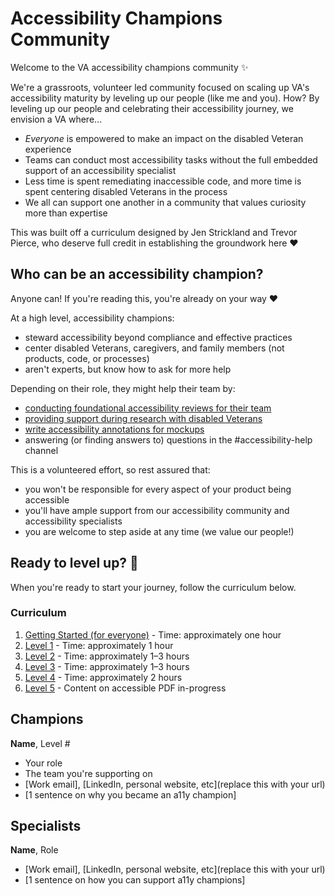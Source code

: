 # Accessibility Champions Community
Welcome to the VA accessibility champions community ✨

We're a grassroots, volunteer led community focused on scaling up VA's accessibility maturity by leveling up our people (like me and you).  How? By leveling up our people and celebrating their accessibility journey, we envision a VA where...
- _Everyone_ is empowered to make an impact on the disabled Veteran experience
- Teams can conduct most accessibility tasks without the full embedded support of an accessibility specialist
- Less time is spent remediating inaccessible code, and more time is spent centering disabled Veterans in the process
- We all can support one another in a community that values curiosity more than expertise

This was built off a curriculum designed by Jen Strickland and Trevor Pierce, who deserve full credit in establishing the groundwork here ♥️ 

## Who can be an accessibility champion?

Anyone can! If you're reading this, you're already on your way ❤️ 

At a high level, accessibility champions:
- steward accessibility beyond compliance and effective practices
- center disabled Veterans, caregivers, and family members (not products, code, or processes)
- aren't experts, but know how to ask for more help

Depending on their role, they might help their team by:
- [conducting foundational accessibility reviews for their team](https://depo-platform-documentation.scrollhelp.site/collaboration-cycle/prepare-for-an-accessibility-staging-review#Prepareforanaccessibilitystagingreview-Foundationalaccessibilitytests(required)foundational-testing)
- [providing support during research with disabled Veterans](https://depo-platform-documentation.scrollhelp.site/research-design/research-assistive-technology-sessions)
- [write accessibility annotations for mockups](https://www.sketch.com/s/aaa5c25f-6991-4aac-a6ed-d378bdff7727/p/C7BD6145-9511-470C-950C-7ACC42DE9F03/canvas)
- answering (or finding answers to) questions in the #accessibility-help channel

This is a volunteered effort, so rest assured that:
- you won't be responsible for every aspect of your product being accessible
- you'll have ample support from our accessibility community and accessibility specialists
- you are welcome to step aside at any time (we value our people!)

## Ready to level up? 🍄 

When you're ready to start your journey, follow the curriculum below.

### Curriculum

1. [Getting Started (for everyone)](https://github.com/department-of-veterans-affairs/va.gov-team/blob/master/teams/vsa/accessibility/a11y-champs/00-getting-started.md) - Time: approximately one hour
1. [Level 1](https://github.com/department-of-veterans-affairs/va.gov-team/blob/master/teams/vsa/accessibility/a11y-champs/01-level.md) - Time: approximately 1 hour
1. [Level 2](https://github.com/department-of-veterans-affairs/va.gov-team/blob/master/teams/vsa/accessibility/a11y-champs/02-level.md) - Time: approximately 1–3 hours
1. [Level 3](https://github.com/department-of-veterans-affairs/va.gov-team/blob/master/teams/vsa/accessibility/a11y-champs/03-level.md) - Time: approximately 1–3 hours
1. [Level 4](https://github.com/department-of-veterans-affairs/va.gov-team/blob/master/teams/vsa/accessibility/a11y-champs/04-level.md) - Time: approximately 2 hours
1. [Level 5](https://github.com/department-of-veterans-affairs/va.gov-team/blob/master/teams/vsa/accessibility/a11y-champs/05-level.md) - Content on accessible PDF in-progress

## Champions

**Name**, Level #
- Your role
- The team you're supporting on
- [Work email], [LinkedIn, personal website, etc](replace this with your url)
- [1 sentence on why you became an a11y champion]

## Specialists

**Name**, Role
- [Work email], [LinkedIn, personal website, etc](replace this with your url)
- [1 sentence on how you can support a11y champions]


